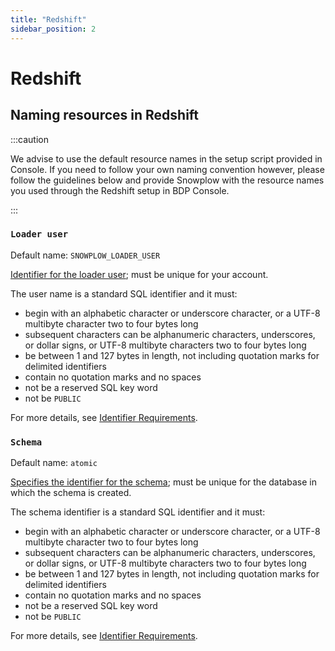```yaml
---
title: "Redshift"
sidebar_position: 2
---
```


# Redshift

## Naming resources in Redshift

:::caution

We advise to use the default resource names in the setup script provided in Console. If you need to follow your own naming convention however, please follow the guidelines below and provide Snowplow with the resource names you used through the Redshift setup in BDP Console.

:::

### `Loader user`

Default name: `SNOWPLOW_LOADER_USER`

[Identifier for the loader user](https://docs.aws.amazon.com/redshift/latest/dg/r_CREATE_USER.html); must be unique for your account.  

The user name is a standard SQL identifier and it must:
- begin with an alphabetic character or underscore character, or a UTF-8 multibyte character two to four bytes long
- subsequent characters can be alphanumeric characters, underscores, or dollar signs, or UTF-8 multibyte characters two to four bytes long
- be between 1 and 127 bytes in length, not including quotation marks for delimited identifiers
- contain no quotation marks and no spaces
- not be a reserved SQL key word
- not be `PUBLIC`

For more details, see [Identifier Requirements](https://docs.aws.amazon.com/redshift/latest/dg/r_names.html).

### `Schema`

Default name: `atomic`

[Specifies the identifier for the schema](https://docs.aws.amazon.com/redshift/latest/dg/r_CREATE_SCHEMA.html); must be unique for the database in which the schema is created.

The schema identifier is a standard SQL identifier and it must:
- begin with an alphabetic character or underscore character, or a UTF-8 multibyte character two to four bytes long
- subsequent characters can be alphanumeric characters, underscores, or dollar signs, or UTF-8 multibyte characters two to four bytes long
- be between 1 and 127 bytes in length, not including quotation marks for delimited identifiers
- contain no quotation marks and no spaces
- not be a reserved SQL key word
- not be `PUBLIC`

For more details, see [Identifier Requirements](https://docs.aws.amazon.com/redshift/latest/dg/r_names.html).
